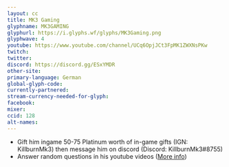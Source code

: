 ```yaml
---
layout: cc
title: MK3 Gaming
glyphname: MK3GAMING
glyphurl: https://i.glyphs.wf/glyphs/MK3Gaming.png
glyphwave: 4
youtube: https://www.youtube.com/channel/UCq6OpjJCt3FpMK1ZWXNsPKw
twitch: 
twitter: 
discord: https://discord.gg/ESxYMDR
other-site: 
primary-language: German
global-glyph-code: 
currently-partnered: 
stream-currency-needed-for-glyph: 
facebook: 
mixer: 
ccid: 128
alt-names: 
---
```

* Gift him ingame 50-75 Platinum worth of in-game gifts (IGN: KillburnMk3) then message him on discord (Discord: KillburnMk3#8755)
* Answer random questions in his youtube videos ([More info](https://youtu.be/J94I31BglU4))
